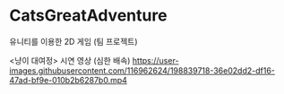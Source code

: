 # CatsGreatAdventure
유니티를 이용한 2D 게임 (팀 프로젝트)

<냥이 대여정> 시연 영상 (심한 배속)
https://user-images.githubusercontent.com/116962624/198839718-36e02dd2-df16-47ad-bf9e-010b2b6287b0.mp4
